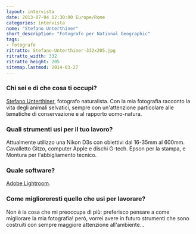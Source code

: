 ```yaml
---
layout: intervista
date: 2013-07-04 12:30:00 Europe/Rome
categories: intervista
nome: "Stefano Unterthiner"
short_description: "Fotografo per National Geographic"
tags:
- fotografo
ritratto: Stefano-Unterthiner-332x205.jpg
ritratto_width: 332
ritratto_height: 205
sitemap.lastmod: 2014-03-27
---
```

### Chi sei e di che cosa ti occupi?
[Stefano Unterthiner][1], fotografo naturalista. Con la mia fotografia racconto la vita degli animali selvatici, sempre con un'attenzione particolare alle tematiche di conservazione e al rapporto uomo-natura.

### Quali strumenti usi per il tuo lavoro?
Attualmente utilizzo una Nikon D3s con obiettivi dal 16-35mm al 600mm. Cavalletto Gitzo, computer Apple e dischi G-tech. Epson per la stampa, e Montura per l'abbigliamento tecnico.

### Quale software?
[Adobe Lightroom][2].

### Come miglioreresti quello che usi per lavorare?
Non è la cosa che mi preoccupa di più: preferisco pensare a come migliorare la mia fotografia! però, vorrei avere in futuro strumenti che sono costruiti con sempre maggiore attenzione all'ambiente...


[1]: http://www.stefanounterthiner.com/ "Sito web di Stefano Unterthiner"
[2]: http://www.adobe.com/products/photoshop-lightroom.html "Adobe Photoshop Lightroom"

